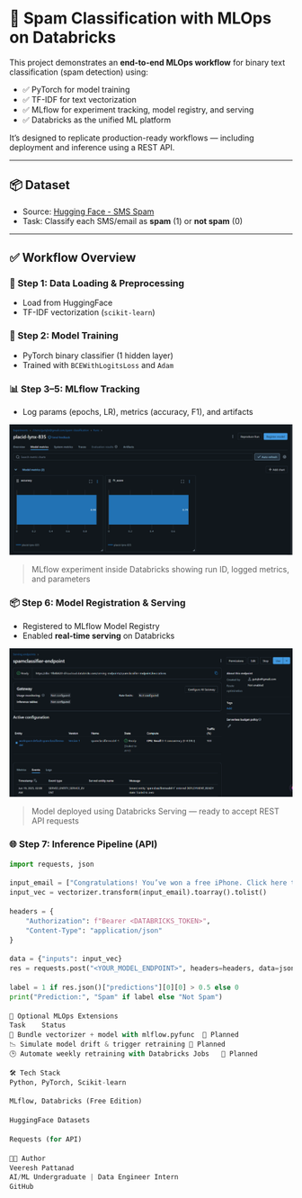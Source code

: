 # 📧 Spam Classification with MLOps on Databricks

This project demonstrates an **end-to-end MLOps workflow** for binary text classification (spam detection) using:

- ✅ PyTorch for model training  
- ✅ TF-IDF for text vectorization  
- ✅ MLflow for experiment tracking, model registry, and serving  
- ✅ Databricks as the unified ML platform  

It’s designed to replicate production-ready workflows — including deployment and inference using a REST API.

---

## 📦 Dataset

- Source: [Hugging Face - SMS Spam](https://huggingface.co/datasets/sms_spam)
- Task: Classify each SMS/email as **spam** (1) or **not spam** (0)

---

## ✅ Workflow Overview

### 🔢 Step 1: Data Loading & Preprocessing
- Load from HuggingFace
- TF-IDF vectorization (`scikit-learn`)

### 🧠 Step 2: Model Training
- PyTorch binary classifier (1 hidden layer)
- Trained with `BCEWithLogitsLoss` and `Adam`

### 📊 Step 3–5: MLflow Tracking
- Log params (epochs, LR), metrics (accuracy, F1), and artifacts

![MLflow experiment run](images/experiment_run.png)
> MLflow experiment inside Databricks showing run ID, logged metrics, and parameters

### 📦 Step 6: Model Registration & Serving
- Registered to MLflow Model Registry
- Enabled **real-time serving** on Databricks

![Model serving UI](images/model_serving.png)
> Model deployed using Databricks Serving — ready to accept REST API requests

### 🌐 Step 7: Inference Pipeline (API)

```python
import requests, json

input_email = ["Congratulations! You’ve won a free iPhone. Click here to claim now."]
input_vec = vectorizer.transform(input_email).toarray().tolist()

headers = {
    "Authorization": f"Bearer <DATABRICKS_TOKEN>",
    "Content-Type": "application/json"
}

data = {"inputs": input_vec}
res = requests.post("<YOUR_MODEL_ENDPOINT>", headers=headers, data=json.dumps(data))

label = 1 if res.json()["predictions"][0][0] > 0.5 else 0
print("Prediction:", "Spam" if label else "Not Spam")

🚀 Optional MLOps Extensions
Task	Status
🧠 Bundle vectorizer + model with mlflow.pyfunc	🔄 Planned
📉 Simulate model drift & trigger retraining	🔄 Planned
🕒 Automate weekly retraining with Databricks Jobs	🔄 Planned

🛠️ Tech Stack
Python, PyTorch, Scikit-learn

MLflow, Databricks (Free Edition)

HuggingFace Datasets

Requests (for API)

🧑‍💻 Author
Veeresh Pattanad
AI/ML Undergraduate | Data Engineer Intern
GitHub
